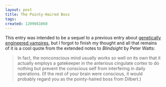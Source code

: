 ```yaml
---
layout: post
title: The Pointy-Haired Boss
tags: 
created: 1209081060
---
```

This entry was intended to be a sequel to a previous entry about [genetically engineered vampires](http://www.mcdemarco.net/node/401), but I forgot to finish my thought and all that remains of it is a cool quote from the extended notes to *Blindsight* by Peter Watts:

> In fact, the nonconscious mind usually works so well on its own that it actually employs a gatekeeper in the anterious cingulate cortex to do nothing but prevent the conscious self from interfering in daily operations.  (If the rest of your brain were conscious, it would probably regard you as the pointy-haired boss from Dilbert.)<!--break-->
